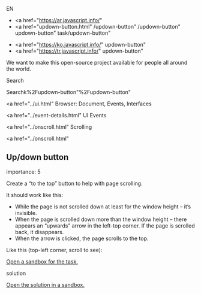EN

-   <a href="https://ar.javascript.info/"
-   <a href="updown-button.html"
    /updown-button"
    /updown-button"
    updown-button"
    task/updown-button"

<!-- -->

-   <a href="https://ko.javascript.info/"
    updown-button"
-   <a href="https://tr.javascript.info/"
    updown-button"

We want to make this open-source project available for people all around the world.

Search

Searchk%2Fupdown-button"%2Fupdown-button" </a>

<a href="../ui.html" Browser: Document, Events, Interfaces</span></a>

<a href="../event-details.html" UI Events</span></a>

<a href="../onscroll.html" Scrolling</span></a>

<a href="../onscroll.html"

## Up/down button

<span class="task__importance" title="How important is the task, from 1 to 5">importance: 5</span>

Create a “to the top” button to help with page scrolling.

It should work like this:

-   While the page is not scrolled down at least for the window height – it’s invisible.
-   When the page is scrolled down more than the window height – there appears an “upwards” arrow in the left-top corner. If the page is scrolled back, it disappears.
-   When the arrow is clicked, the page scrolls to the top.

Like this (top-left corner, scroll to see):

<a href="https://en.js.cx/task/updown-button/solution/" class="toolbar__button toolbar__button_external" title="open in new window"></a>

[Open a sandbox for the task.](https://plnkr.co/edit/DqgU6NJ1rB6Wdq42?p=preview)

solution

[Open the solution in a sandbox.](https://plnkr.co/edit/pfARI2TpxF80roQY?p=preview)

